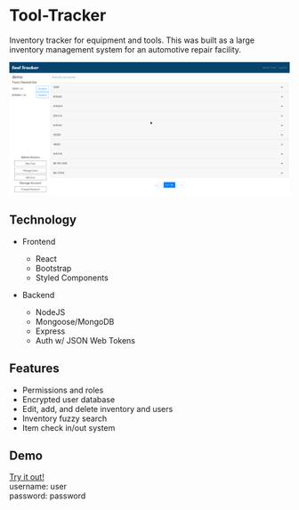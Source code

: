 <base target="_blank">

# Tool-Tracker

Inventory tracker for equipment and tools. This was built as a large inventory management system for an automotive repair facility.

![Alt text](tool-tracker-demo.gif)

## Technology

- Frontend

  - React
  - Bootstrap
  - Styled Components

- Backend
  - NodeJS
  - Mongoose/MongoDB
  - Express
  - Auth w/ JSON Web Tokens

## Features

- Permissions and roles
- Encrypted user database
- Edit, add, and delete inventory and users
- Inventory fuzzy search
- Item check in/out system

## Demo

[Try it out!](https://j-tool-tracker.netlify.app)  
username: user  
password: password


